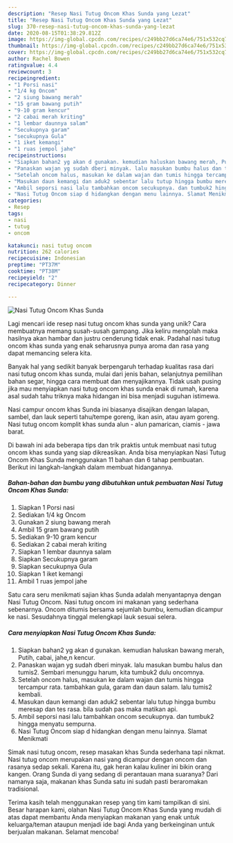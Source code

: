 ```yaml
---
description: "Resep Nasi Tutug Oncom Khas Sunda yang Lezat"
title: "Resep Nasi Tutug Oncom Khas Sunda yang Lezat"
slug: 370-resep-nasi-tutug-oncom-khas-sunda-yang-lezat
date: 2020-08-15T01:38:29.812Z
image: https://img-global.cpcdn.com/recipes/c249bb27d6ca74e6/751x532cq70/nasi-tutug-oncom-khas-sunda-foto-resep-utama.jpg
thumbnail: https://img-global.cpcdn.com/recipes/c249bb27d6ca74e6/751x532cq70/nasi-tutug-oncom-khas-sunda-foto-resep-utama.jpg
cover: https://img-global.cpcdn.com/recipes/c249bb27d6ca74e6/751x532cq70/nasi-tutug-oncom-khas-sunda-foto-resep-utama.jpg
author: Rachel Bowen
ratingvalue: 4.4
reviewcount: 3
recipeingredient:
- "1 Porsi nasi"
- "1/4 kg Oncom"
- "2 siung bawang merah"
- "15 gram bawang putih"
- "9-10 gram kencur"
- "2 cabai merah kriting"
- "1 lembar daunnya salam"
- "Secukupnya garam"
- "secukupnya Gula"
- "1 iket kemangi"
- "1 ruas jempol jahe"
recipeinstructions:
- "Siapkan bahan2 yg akan d gunakan. kemudian haluskan bawang merah, Putih, cabai, jahe,n kencur."
- "Panaskan wajan yg sudah dberi minyak. lalu masukan bumbu halus dan tumis2. Sembari menunggu harum, kita tumbuk2 dulu oncomnya."
- "Setelah oncom halus, masukan ke dalam wajan dan tumis hingga tercampur rata. tambahkan gula, garam dan daun salam. lalu tumis2 kembali."
- "Masukan daun kemangi dan aduk2 sebentar lalu tutup hingga bumbu meresap dan tes rasa. bila sudah pas maka matikan api."
- "Ambil seporsi nasi lalu tambahkan oncom secukupnya. dan tumbuk2 hingga menyatu sempurna."
- "Nasi Tutug Oncom siap d hidangkan dengan menu lainnya. Slamat Menikmati"
categories:
- Resep
tags:
- nasi
- tutug
- oncom

katakunci: nasi tutug oncom 
nutrition: 262 calories
recipecuisine: Indonesian
preptime: "PT37M"
cooktime: "PT38M"
recipeyield: "2"
recipecategory: Dinner

---
```



![Nasi Tutug Oncom Khas Sunda](https://img-global.cpcdn.com/recipes/c249bb27d6ca74e6/751x532cq70/nasi-tutug-oncom-khas-sunda-foto-resep-utama.jpg)

Lagi mencari ide resep nasi tutug oncom khas sunda yang unik? Cara membuatnya memang susah-susah gampang. Jika keliru mengolah maka hasilnya akan hambar dan justru cenderung tidak enak. Padahal nasi tutug oncom khas sunda yang enak seharusnya punya aroma dan rasa yang dapat memancing selera kita.

Banyak hal yang sedikit banyak berpengaruh terhadap kualitas rasa dari nasi tutug oncom khas sunda, mulai dari jenis bahan, selanjutnya pemilihan bahan segar, hingga cara membuat dan menyajikannya. Tidak usah pusing jika mau menyiapkan nasi tutug oncom khas sunda enak di rumah, karena asal sudah tahu triknya maka hidangan ini bisa menjadi suguhan istimewa.

Nasi campur oncom khas Sunda ini biasanya disajikan dengan lalapan, sambel, dan lauk seperti tahu/tempe goreng, ikan asin, atau ayam goreng. Nasi tutug oncom komplit khas sunda alun - alun pamarican, ciamis - jawa barat.


Di bawah ini ada beberapa tips dan trik praktis untuk membuat nasi tutug oncom khas sunda yang siap dikreasikan. Anda bisa menyiapkan Nasi Tutug Oncom Khas Sunda menggunakan 11 bahan dan 6 tahap pembuatan. Berikut ini langkah-langkah dalam membuat hidangannya.

<!--inarticleads1-->

##### Bahan-bahan dan bumbu yang dibutuhkan untuk pembuatan Nasi Tutug Oncom Khas Sunda:

1. Siapkan 1 Porsi nasi
1. Sediakan 1/4 kg Oncom
1. Gunakan 2 siung bawang merah
1. Ambil 15 gram bawang putih
1. Sediakan 9-10 gram kencur
1. Sediakan 2 cabai merah kriting
1. Siapkan 1 lembar daunnya salam
1. Siapkan Secukupnya garam
1. Siapkan secukupnya Gula
1. Siapkan 1 iket kemangi
1. Ambil 1 ruas jempol jahe


Satu cara seru menikmati sajian khas Sunda adalah menyantapnya dengan Nasi Tutug Oncom. Nasi tutug oncom ini makanan yang sederhana sebenarnya. Oncom ditumis bersama sejumlah bumbu, kemudian dicampur ke nasi. Sesudahnya tinggal melengkapi lauk sesuai selera. 

<!--inarticleads2-->

##### Cara menyiapkan Nasi Tutug Oncom Khas Sunda:

1. Siapkan bahan2 yg akan d gunakan. kemudian haluskan bawang merah, Putih, cabai, jahe,n kencur.
1. Panaskan wajan yg sudah dberi minyak. lalu masukan bumbu halus dan tumis2. Sembari menunggu harum, kita tumbuk2 dulu oncomnya.
1. Setelah oncom halus, masukan ke dalam wajan dan tumis hingga tercampur rata. tambahkan gula, garam dan daun salam. lalu tumis2 kembali.
1. Masukan daun kemangi dan aduk2 sebentar lalu tutup hingga bumbu meresap dan tes rasa. bila sudah pas maka matikan api.
1. Ambil seporsi nasi lalu tambahkan oncom secukupnya. dan tumbuk2 hingga menyatu sempurna.
1. Nasi Tutug Oncom siap d hidangkan dengan menu lainnya. Slamat Menikmati


Simak nasi tutug oncom, resep masakan khas Sunda sederhana tapi nikmat. Nasi tutug oncom merupakan nasi yang dicampur dengan oncom dan rasanya sedap sekali. Karena itu, gak heran kalau kuliner ini bikin orang kangen. Orang Sunda di yang sedang di perantauan mana suaranya? Dari namanya saja, makanan khas Sunda satu ini sudah pasti beraromakan tradisional. 

Terima kasih telah menggunakan resep yang tim kami tampilkan di sini. Besar harapan kami, olahan Nasi Tutug Oncom Khas Sunda yang mudah di atas dapat membantu Anda menyiapkan makanan yang enak untuk keluarga/teman ataupun menjadi ide bagi Anda yang berkeinginan untuk berjualan makanan. Selamat mencoba!
